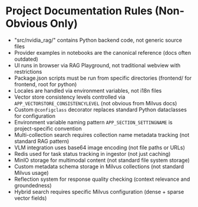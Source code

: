 # Project Documentation Rules (Non-Obvious Only)

- "src/nvidia_rag/" contains Python backend code, not generic source files
- Provider examples in notebooks are the canonical reference (docs often outdated)
- UI runs in browser via RAG Playground, not traditional webview with restrictions
- Package.json scripts must be run from specific directories (frontend/ for frontend, root for python)
- Locales are handled via environment variables, not i18n files
- Vector store consistency levels controlled via `APP_VECTORSTORE_CONSISTENCYLEVEL` (not obvious from Milvus docs)
- Custom `@configclass` decorator replaces standard Python dataclasses for configuration
- Environment variable naming pattern `APP_SECTION_SETTINGNAME` is project-specific convention
- Multi-collection search requires collection name metadata tracking (not standard RAG pattern)
- VLM integration uses base64 image encoding (not file paths or URLs)
- Redis used for task status tracking in ingestor (not just caching)
- MinIO storage for multimodal content (not standard file system storage)
- Custom metadata schema storage in Milvus collections (not standard Milvus usage)
- Reflection system for response quality checking (context relevance and groundedness)
- Hybrid search requires specific Milvus configuration (dense + sparse vector fields)